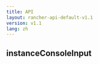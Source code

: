 ```yaml
---
title: API
layout: rancher-api-default-v1.1
version: v1.1
lang: zh
---
```


## instanceConsoleInput






